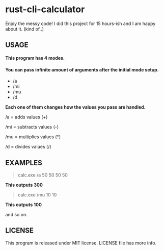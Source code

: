 # rust-cli-calculator
Enjoy the messy code! I did this project for 15 hours-ish and I am happy about it. (kind of..)


## USAGE
#### This program has 4 modes.

#### You can pass infinite amount of arguments after the initial mode setup.

- /a
- /mi
- /mu
- /d

**Each one of them changes how the values you pass are handled.**

/a = adds values (+)

/mi = subtracts values (-)

/mu = multiplies values (*)

/d = divides values (/)

## EXAMPLES
> calc.exe /a 50 50 50 50

**This outputs 300**

> calc.exe /mu 10 10

**This outputs 100**

and so on.

## LICENSE
This program is released under MIT license. LICENSE file has more info.
